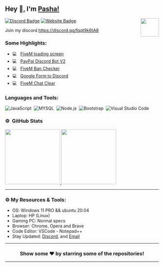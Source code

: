## Hey 👋, I'm [Pasha!](https://github.com/Pavlo554)

<img align="right" height="60" width="60" alt="" src="https://cdn.discordapp.com/attachments/756590322921767002/810784341286060062/2314.gif" />

[![Discord Badge](https://img.shields.io/badge/-Discord-0e76a8?style=flat-square&logo=Discord&logoColor=white)](https://discord.gg/fqqt9k6tA8)
[![Website Badge](https://img.shields.io/badge/Website-3b5998?style=flat-square&logo=google-chrome&logoColor=white)](https://nat2k15.xyz)

Join my discord https://discord.gg/fqqt9k6tA8

<!-- <img align="right" height="215" width="325" alt="" src="https://cdn.discordapp.com/attachments/812460010868441178/815411857090543616/Pre_comp_7.gif" /> -->


### Some Highlights:

- 💻 &nbsp; [FiveM loading screen](https://github.com/NAT2K15/fivem-loading)
- 💻 &nbsp; [PayPal Discord Bot V2](https://github.com/NAT2K15/paypal-bot-v2)
- 💻 &nbsp; [FiveM Ban Checker](https://github.com/NAT2K15/ban-checker)
- 💻 &nbsp; [Google Form to Discord](https://github.com/NAT2K15/form-to-discord)
- 💻 &nbsp; [FiveM Chat Clear](https://github.com/NAT2K15/chat-clear)


### Languages and Tools:
![JavaScript](https://img.shields.io/badge/-JavaScript-333333?style=flat&logo=javascript)&nbsp;
![MYSQL](https://img.shields.io/badge/-MySQL-333333?style=flat&logo=mysql)&nbsp;
![Node.js](https://img.shields.io/badge/-Node.js-333333?style=flat&logo=node.js)&nbsp;
![Bootstrap](https://img.shields.io/badge/-bootstrap-333333?style=flat&logo=bootstrap)&nbsp;
![Visual Studio Code](https://img.shields.io/badge/-Visual%20Studio%20Code-333333?style=flat&logo=visual-studio-code&logoColor=007ACC)&nbsp;

### ⚙️ &nbsp;GitHub Stats

<p align="left">
<a href="https://github.com/nat2k15">
 <img height="180em" src="https://github-readme-stats-eight-theta.vercel.app/api?username=nat2k15&show_icons=true&theme=react&include_all_commits=true&count_private=true"/>
  <img height="180em" src="https://github-readme-stats-eight-theta.vercel.app/api/top-langs/?username=Pavlo554&layout=compact&langs_count=8&theme=react"/>
</a>
</p>

---

### ⚙️ My Resources & Tools:

- OS: Windows 11 PRO && ubuntu 20.04
- Laptop: HP (Linux)
- Gaming PC: Normal specs
- Browser: Chrome, Opera and Brave
- Code Editor: VSCode - Notepad++ 
- Stay Updated: [Discord](https://discord.gg/RquDVTfDwu), and [Email](mailto:nat2k15email@gmail.com)

---

<h3 align=center>Show some ❤️ by starring some of the repositories!</h3>

---
